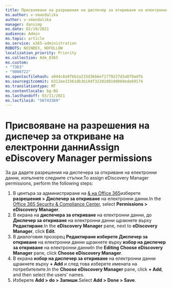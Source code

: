 ```yaml
---
title: Присвояване на разрешения на диспечер за откриване на електронни данни
ms.author: v-smandalika
author: v-smandalika
manager: dansimp
ms.date: 02/19/2021
audience: Admin
ms.topic: article
ms.service: o365-administration
ROBOTS: NOINDEX, NOFOLLOW
localization_priority: Priority
ms.collection: Adm_O365
ms.custom:
- "7363"
- "9000722"
ms.openlocfilehash: a944c8a9fbb2a233d36b6ef1779227d3a079adfb
ms.sourcegitcommit: 6312ee31561db36104f32282d019d069ede69174
ms.translationtype: MT
ms.contentlocale: bg-BG
ms.lasthandoff: 03/11/2021
ms.locfileid: "50743369"
---
```

# <a name="assign-ediscovery-manager-permissions"></a><span data-ttu-id="349d5-102">Присвояване на разрешения на диспечер за откриване на електронни данни</span><span class="sxs-lookup"><span data-stu-id="349d5-102">Assign eDiscovery Manager permissions</span></span>

<span data-ttu-id="349d5-103">За да дадете разрешения на диспечера за откриване на електронни данни, изпълнете следните стъпки:</span><span class="sxs-lookup"><span data-stu-id="349d5-103">To assign eDiscovery Manager permissions, perform the following steps:</span></span>

1. <span data-ttu-id="349d5-104">В центъра за администриране на [& на Office 365](https://sip.protection.office.com/)изберете **разрешения > Диспечер за откриване** на електронни данни.</span><span class="sxs-lookup"><span data-stu-id="349d5-104">In the [Office 365 Security & Compliance Center](https://sip.protection.office.com/), select **Permissions > eDiscovery Manager**.</span></span>
2. <span data-ttu-id="349d5-105">В екрана на **диспечера за откриване** на електронни данни, до **Диспечер за откриване** на електронни данни щракнете върху **Редактиране**.</span><span class="sxs-lookup"><span data-stu-id="349d5-105">In the **eDiscovery Manager** pane, next to **eDiscovery Manager**, click **Edit**.</span></span>
3. <span data-ttu-id="349d5-106">В диалоговия прозорец **Редактиране изберете Диспечер за откриване** на електронни данни щракнете върху **избор на диспечер за откриване** на електронни данни</span><span class="sxs-lookup"><span data-stu-id="349d5-106">In the **Editing Choose eDiscovery Manager** pane, click **Choose eDiscovery Manager**.</span></span>
4. <span data-ttu-id="349d5-107">В екрана **избор на диспечер за откриване** на електронни данни щракнете върху **+ Add** и след това изберете имената на потребителите.</span><span class="sxs-lookup"><span data-stu-id="349d5-107">In the **Choose eDiscovery Manager** pane, click **+ Add**, and then select the users' names.</span></span>
5. <span data-ttu-id="349d5-108">Изберете **Add > do > Запиши**.</span><span class="sxs-lookup"><span data-stu-id="349d5-108">Select **Add > Done > Save**.</span></span>